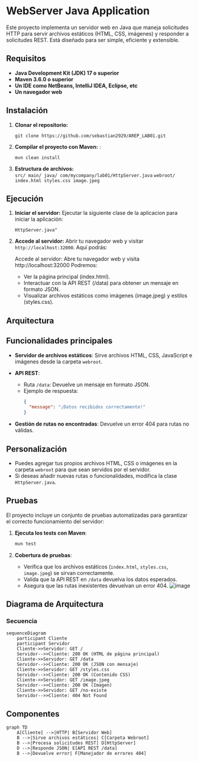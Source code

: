 

# WebServer Java Application

Este proyecto implementa un servidor web en Java que maneja solicitudes HTTP para servir archivos estáticos (HTML, CSS, imágenes) y responder a solicitudes REST. Está diseñado para ser simple, eficiente y extensible.

## Requisitos

-   **Java Development Kit (JDK) 17 o superior**
-   **Maven 3.6.0 o superior**
-   **Un IDE como NetBeans, IntelliJ IDEA, Eclipse, etc**
-   **Un navegador web**

## Instalación

1.  **Clonar el repositorio:**
     
    `git clone https://github.com/sebastian2929/AREP_LAB01.git` 
    
2.  **Compilar el proyecto con Maven:** :
 
    
    `mvn clean install` 
    
3.  **Estructura de archivos:**  
     `src/ main/
        java/
          com/mycompany/lab01/HttpServer.java`
     `webroot/
        index.html
  styles.css
  image.jpeg` 
    

## Ejecución

1.  **Iniciar el servidor:** Ejecutar la siguiente clase de la aplicacion para iniciar la aplicación:
        
    `HttpServer.java"` 
    
2.  **Accede al servidor:** Abrir tu navegador web y visitar `http://localhost:32000`. Aquí podrás:
    
    Accede al servidor: Abre tu navegador web y visita http://localhost:32000 Podremos:

      - Ver la página principal (index.html).
      - Interactuar con la API REST (/data) para obtener un mensaje en formato JSON.
      - Visualizar archivos estáticos como imágenes (image.jpeg) y estilos (styles.css).

## Arquitectura

## Funcionalidades principales

- **Servidor de archivos estáticos**: 
  Sirve archivos HTML, CSS, JavaScript e imágenes desde la carpeta `webroot`.

- **API REST**: 
  - Ruta `/data`: Devuelve un mensaje en formato JSON.
  - Ejemplo de respuesta:
    ```json
    {
      "message": "¡Datos recibidos correctamente!"
    }
    ```

- **Gestión de rutas no encontradas**: 
  Devuelve un error 404 para rutas no válidas.

## Personalización

- Puedes agregar tus propios archivos HTML, CSS o imágenes en la carpeta `webroot` para que sean servidos por el servidor.
- Si deseas añadir nuevas rutas o funcionalidades, modifica la clase `HttpServer.java`.

## Pruebas

El proyecto incluye un conjunto de pruebas automatizadas para garantizar el correcto funcionamiento del servidor:

1. **Ejecuta los tests con Maven**:
    ```bash
    mvn test
    ```

2. **Cobertura de pruebas**:
    - Verifica que los archivos estáticos (`index.html`, `styles.css`, `image.jpeg`) se sirvan correctamente.
    - Valida que la API REST en `/data` devuelva los datos esperados.
    - Asegura que las rutas inexistentes devuelvan un error 404.
![image](https://github.com/user-attachments/assets/b841d35c-03e7-4004-9607-776afa1b616f)



## Diagrama de Arquitectura

### Secuencia
```mermaid
sequenceDiagram
    participant Cliente
    participant Servidor
    Cliente->>Servidor: GET /
    Servidor-->>Cliente: 200 OK (HTML de página principal)
    Cliente->>Servidor: GET /data
    Servidor-->>Cliente: 200 OK (JSON con mensaje)
    Cliente->>Servidor: GET /styles.css
    Servidor-->>Cliente: 200 OK (Contenido CSS)
    Cliente->>Servidor: GET /image.jpeg
    Servidor-->>Cliente: 200 OK (Imagen)
    Cliente->>Servidor: GET /no-existe
    Servidor-->>Cliente: 404 Not Found
```

## Componentes

```mermaid
graph TD
    A[Cliente] -->|HTTP| B[Servidor Web]
    B -->|Sirve archivos estáticos| C[Carpeta Webroot]
    B -->|Procesa solicitudes REST| D[HttpServer]
    D -->|Responde JSON| E[API REST /data]
    B -->|Devuelve error| F[Manejador de errores 404]
```

